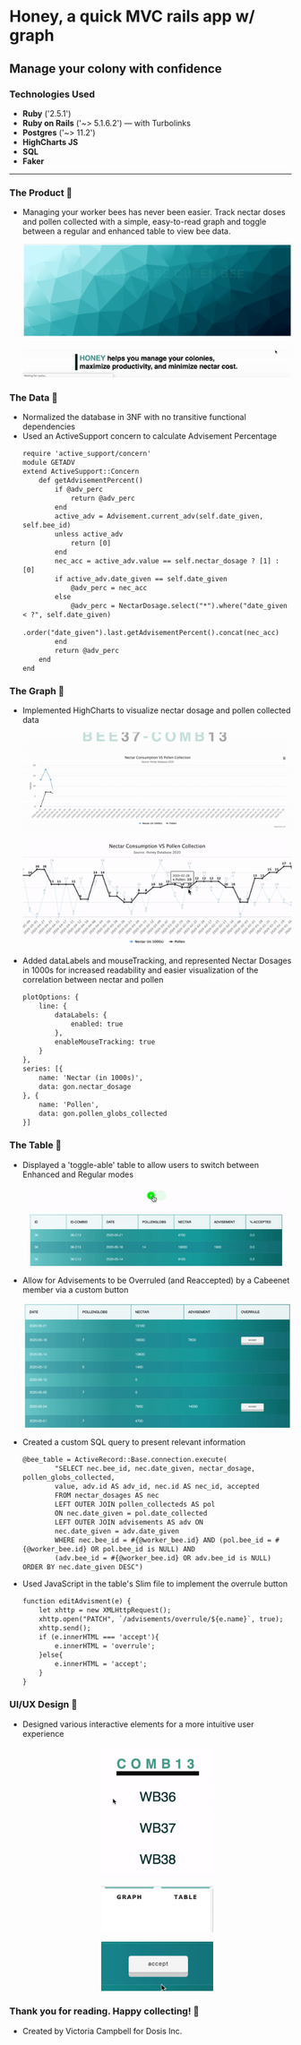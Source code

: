 # Honey, a quick MVC rails app w/ graph
## Manage your colony with confidence

### Technologies Used
* **Ruby** ('2.5.1')
* **Ruby on Rails** ('~> 5.1.6.2') — with Turbolinks
* **Postgres** ('~> 11.2')
* **HighCharts JS**
* **SQL**
* **Faker**

---

### The Product 🐝
- Managing your worker bees has never been easier. Track nectar doses and pollen collected with a simple, easy-to-read graph and toggle between a regular and enhanced table to view bee data.
    <p align="center">
        <img src="app/assets/images/index_page.gif">
    </p>
### The Data 🐝
- Normalized the database in 3NF with no transitive functional dependencies
- Used an ActiveSupport concern to calculate Advisement Percentage
    ```
    require 'active_support/concern'
    module GETADV
    extend ActiveSupport::Concern
        def getAdvisementPercent()
            if @adv_perc
                return @adv_perc
            end
            active_adv = Advisement.current_adv(self.date_given, self.bee_id)
            unless active_adv 
                return [0]
            end
            nec_acc = active_adv.value == self.nectar_dosage ? [1] : [0]
            if active_adv.date_given == self.date_given
                @adv_perc = nec_acc
            else
                @adv_perc = NectarDosage.select("*").where("date_given < ?", self.date_given)
                .order("date_given").last.getAdvisementPercent().concat(nec_acc)
            end
            return @adv_perc
        end
    end
    ```
### The Graph 🐝
- Implemented HighCharts to visualize nectar dosage and pollen collected data
  <p align="center">
      <img src="app/assets/images/graph_grow.gif">
  </p> 
  <p align="center">
      <img src="app/assets/images/graph_highlight.gif">
  </p>
- Added dataLabels and mouseTracking, and represented Nectar Dosages in 1000s for increased readability and easier visualization of the correlation between nectar and pollen
    ```
    plotOptions: {
        line: {
            dataLabels: {
                enabled: true
            },
            enableMouseTracking: true
        }
    },
    series: [{
        name: 'Nectar (in 1000s)',
        data: gon.nectar_dosage
    }, {
        name: 'Pollen',
        data: gon.pollen_globs_collected
    }]
    ```

### The Table 🐝
- Displayed a 'toggle-able' table to allow users to switch between Enhanced and Regular modes
  <p align="center">
      <img src="app/assets/images/table_toggle.gif">
  </p>
- Allow for Advisements to be Overruled (and Reaccepted) by a Cabeenet member via a custom button
    <p align="center">
        <img src="app/assets/images/overrule_button.gif">
    </p>
- Created a custom SQL query to present relevant information
    ```
    @bee_table = ActiveRecord::Base.connection.execute(
            "SELECT nec.bee_id, nec.date_given, nectar_dosage, pollen_globs_collected,
            value, adv.id AS adv_id, nec.id AS nec_id, accepted
            FROM nectar_dosages AS nec
            LEFT OUTER JOIN pollen_collecteds AS pol
            ON nec.date_given = pol.date_collected
            LEFT OUTER JOIN advisements AS adv ON
            nec.date_given = adv.date_given
            WHERE nec.bee_id = #{@worker_bee.id} AND (pol.bee_id = #{@worker_bee.id} OR pol.bee_id is NULL) AND
            (adv.bee_id = #{@worker_bee.id} OR adv.bee_id is NULL) ORDER BY nec.date_given DESC")
    ```
- Used JavaScript in the table's Slim file to implement the overrule button
    ```
    function editAdvisment(e) {
        let xhttp = new XMLHttpRequest();
        xhttp.open("PATCH", `/advisements/overrule/${e.name}`, true);
        xhttp.send();
        if (e.innerHTML === 'accept'){
            e.innerHTML = 'overrule';
        }else{
            e.innerHTML = 'accept';
        }
    }
    ```

### UI/UX Design 🐝
- Designed various interactive elements for a more intuitive user experience
    <p align="center" >
        <img src="app/assets/images/hover_underline.gif" width=200>
    </p> 
    <p align="center">
        <img src="app/assets/images/nav_bar.gif" width=200>
    </p>  
    <p align="center">
        <img src="app/assets/images/accept_button.gif" width=200>
    </p>

### Thank you for reading. Happy collecting! 🐝
- Created by Victoria Campbell for Dosis Inc.

